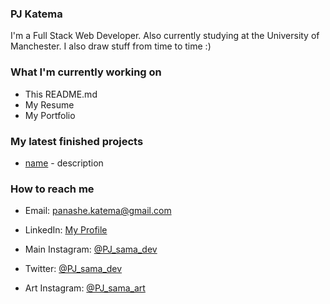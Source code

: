 ### PJ Katema


I'm a Full Stack Web Developer. Also currently studying at the University of Manchester. I also draw stuff from time to time :)

###  What I'm currently working on

- This README.md
- My Resume
- My Portfolio

###  My latest finished projects

- [name](link) - description

###  How to reach me

- Email: [panashe.katema@gmail.com](mailto:panashe.katema@gmail.com)
- LinkedIn: [My Profile](https://www.linkedin.com/in/panashekatema/)
- Main Instagram: [@PJ_sama_dev](https://www.instagram.com/PJ_sama_dev)
- Twitter: [@PJ_sama_dev](https://twitter.com/maximousblk)


- Art Instagram: [@PJ_sama_art](https://www.instagram.com/pj_sama_art/)

